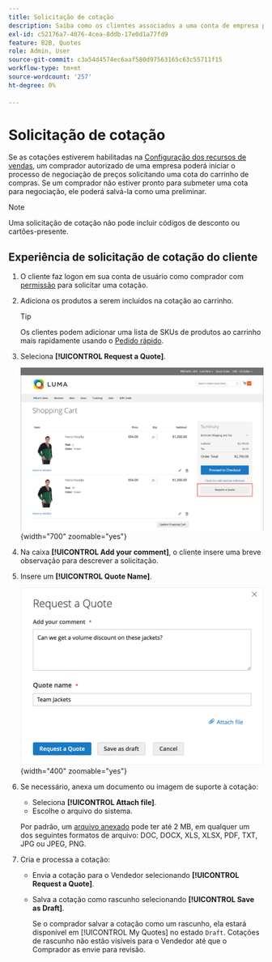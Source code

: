 ```yaml
---
title: Solicitação de cotação
description: Saiba como os clientes associados a uma conta de empresa podem enviar uma solicitação de cotação.
exl-id: c52176a7-4076-4cea-8ddb-17e0d1a77fd9
feature: B2B, Quotes
role: Admin, User
source-git-commit: c3a54d4574ec6aaf580d97563165c63c55711f15
workflow-type: tm+mt
source-wordcount: '257'
ht-degree: 0%

---
```


# Solicitação de cotação

Se as cotações estiverem habilitadas na [Configuração dos recursos de vendas](configure-quotes.md), um comprador autorizado de uma empresa poderá iniciar o processo de negociação de preços solicitando uma cota do carrinho de compras. Se um comprador não estiver pronto para submeter uma cota para negociação, ele poderá salvá-la como uma preliminar.

>[!NOTE]
>
>Uma solicitação de cotação não pode incluir códigos de desconto ou cartões-presente.

## Experiência de solicitação de cotação do cliente

1. O cliente faz logon em sua conta de usuário como comprador com [permissão](account-company-roles-permissions.md) para solicitar uma cotação.

1. Adiciona os produtos a serem incluídos na cotação ao carrinho.

   >[!TIP]
   > 
   >Os clientes podem adicionar uma lista de SKUs de produtos ao carrinho mais rapidamente usando o [Pedido rápido](quick-order.md).

1. Seleciona **[!UICONTROL Request a Quote]**.

   ![Solicitando uma cotação do carrinho de compras](./assets/quote-request-from-cart.png){width="700" zoomable="yes"}

1. Na caixa **[!UICONTROL Add your comment]**, o cliente insere uma breve observação para descrever a solicitação.

1. Insere um **[!UICONTROL Quote Name]**.

   ![Inserindo comentários e o nome da citação](./assets/quote-request-from-cart-name-comments.png){width="400" zoomable="yes"}

1. Se necessário, anexa um documento ou imagem de suporte à cotação:

   - Seleciona **[!UICONTROL Attach file]**.
   - Escolhe o arquivo do sistema.

   Por padrão, um [arquivo anexado](configure-quotes.md) pode ter até 2 MB, em qualquer um dos seguintes formatos de arquivo: DOC, DOCX, XLS, XLSX, PDF, TXT, JPG ou JPEG, PNG.

1. Cria e processa a cotação:

   - Envia a cotação para o Vendedor selecionando **[!UICONTROL Request a Quote]**.
   - Salva a cotação como rascunho selecionando **[!UICONTROL Save as Draft]**.

     Se o comprador salvar a cotação como um rascunho, ela estará disponível em [!UICONTROL My Quotes] no estado `Draft`. Cotações de rascunho não estão visíveis para o Vendedor até que o Comprador as envie para revisão.
